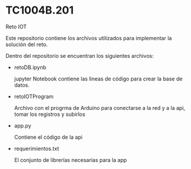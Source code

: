 # TC1004B.201
Reto IOT

Este repositorio contiene los archivos utilizados para implementar la solución del reto.

Dentro del repositorio se encuentran los siguientes archivos:

- retoDB.ipynb

   jupyter Notebook contiene las lineas de código para crear la base de datos.
    
- retoIOTProgram

    Archivo con el progrma de Arduino para conectarse a la red y a la api, tomar los registros y subirlos

- app.py

   Contiene el código de la api
   
- requerimientos.txt
   
   El conjunto de librerías necesarias para la app
